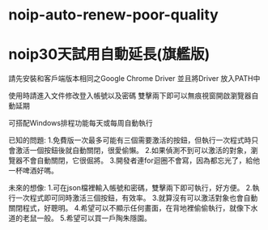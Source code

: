 # noip-auto-renew-poor-quality
# noip30天試用自動延長(旗艦版)

請先安裝和客戶端版本相同之Google Chrome Driver
並且將Driver 放入PATH中

使用時請進入文件修改登入帳號以及密碼
雙擊兩下即可以無痕視窗開啟瀏覽器自動延期

可搭配Windows排程功能每天或每周自動執行

已知的問題:
1.免費版一次最多可能有三個需要激活的按鈕，但執行一次程式時只會激活一個按鈕後就自動關閉，很愛偷懶。
2.如果偵測不到可以激活的對象，瀏覽器不會自動關閉，它很倔將。
3.開發者連for迴圈不會寫，因為都忘光了，給他一杯啤酒好嗎。

未來的想像:
1.可在json檔裡輸入帳號和密碼，雙擊兩下即可執行，好方便。
2.執行一次程式即可同時激活三個按鈕，有效率。
3.就算沒有可以激活對象也會自動關閉程式，好聰明。
4.希望可以不顯示任何畫面，在背地裡偷偷執行，就像下水道的老鼠一般。
5.希望可以買一戶陶朱隱園。
